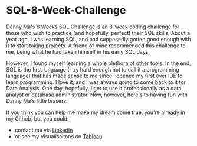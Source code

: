 # SQL-8-Week-Challenge
Danny Ma's 8 Weeks SQL Challenge is an 8-week coding challenge for those who wish to practice (and hopefully, perfect) their SQL skills. 
About a year ago, I was learning SQL, and had supposedly gotten good enough with it to start taking projects. A friend of mine recommended
this challenge to me, being what he had taken himself in his early SQL days. 

However, I found myself learning a whole plethora of other tools. In the end, SQL is the first language (I try hard enough not to call it 
a programming language) that has made sense to me since I opened my first ever IDE to learn programming. I love it, and I was always going
to come back to it for Data Analysis. One day, hopefully, I get to use it professionally as a data analyst or database administrator. Now, however, here's to having fun with Danny Ma's little teasers.

If you think you can help me make my dream come true, you're already in my Github, but you could:
- contact me via [LinkedIn](https://www.linkedin.com/in/chidiuto-okorie-0397a3163/)
- or see my Visualisaitons on [Tableau](https://public.tableau.com/app/profile/chidiuto.okorie/vizzes)
